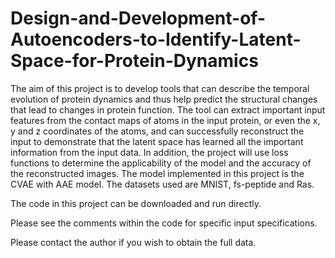 # Design-and-Development-of-Autoencoders-to-Identify-Latent-Space-for-Protein-Dynamics

The aim of this project is to develop tools that can describe the temporal evolution of protein dynamics and thus help predict the structural changes that lead to changes in protein function. The tool can extract important input features from the contact maps of atoms in the input protein, or even the x, y and z coordinates of the atoms, and can successfully reconstruct the input to demonstrate that the latent space has learned all the important information from the input data. In addition, the project will use loss functions to determine the applicability of the model and the accuracy of the reconstructed images. The model implemented in this project is the CVAE with AAE model. The datasets used are MNIST, fs-peptide and Ras.

The code in this project can be downloaded and run directly.

Please see the comments within the code for specific input specifications.

Please contact the author if you wish to obtain the full data.
